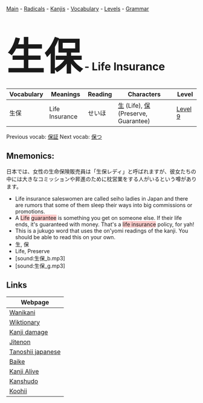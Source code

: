 <style> bigfont {font-size: 100px}</style>
[Main](../README.md) -
[Radicals](../radicals.md) -
[Kanjis](../kanjis.md) -
[Vocabulary](../vocabulary.md) -
[Levels](../levels.md) -
[Grammar](../grammar.md)
# <bigfont> 生保</bigfont> - Life Insurance 

| Vocabulary | Meanings | Reading | Characters | Level |
| --- | --- | --- | --- | --- |
| 生保 | Life Insurance | せいほ |  [生](../kanjis/生.md) (Life), [保](../kanjis/保.md) (Preserve, Guarantee) | [Level 9](../levels/wk_level9.md) |

Previous vocab: [保証](保証.md) Next vocab: [保つ](保つ.md) 

## Mnemonics:
日本では、女性の生命保険販売員は「生保レディ」と呼ばれますが、彼女たちの中には大きなコミッションや昇進のために枕営業をする人がいるという噂があります。
* Life insurance saleswomen are called seiho ladies in Japan and there are rumors that some of them sleep their ways into big commissions or promotions.
* A <span style="background-color:#ffcccb"> Life</span> <span style="background-color:#ffcccb"> guarantee</span> is something you get on someone else. If their life ends, it's guaranteed with money. That's a <span style="background-color:#ffcccb"> life insurance</span> policy, for yah!
* This is a jukugo word that uses the on'yomi readings of the kanji. You should be able to read this on your own.
* 生, 保
* Life, Preserve
* [sound:生保_b.mp3]
* [sound:生保_g.mp3]


## Links 

| Webpage |
| --- |
| [Wanikani          ](https://www.wanikani.com/kanji/生保) |
| [Wiktionary        ](https://en.wiktionary.org/wiki/生保) |
| [Kanji damage      ](http://www.kanjidamage.com/kanji/search?utf8=✓&q=生保) |
| [Jitenon           ](https://jitenon.com/kanji/生保) |
| [Tanoshii japanese ](https://www.tanoshiijapanese.com/dictionary/kanji.cfm?k=生保) |
| [Baike             ](https://baike.baidu.com/item/生保) |
| [Kanji Alive       ](https://app.kanjialive.com/生保) |
| [Kanshudo          ](https://www.kanshudo.com/searchmn?q=生保) |
| [Koohii            ](https://kanji.koohii.com/study/kanji/生保) |
